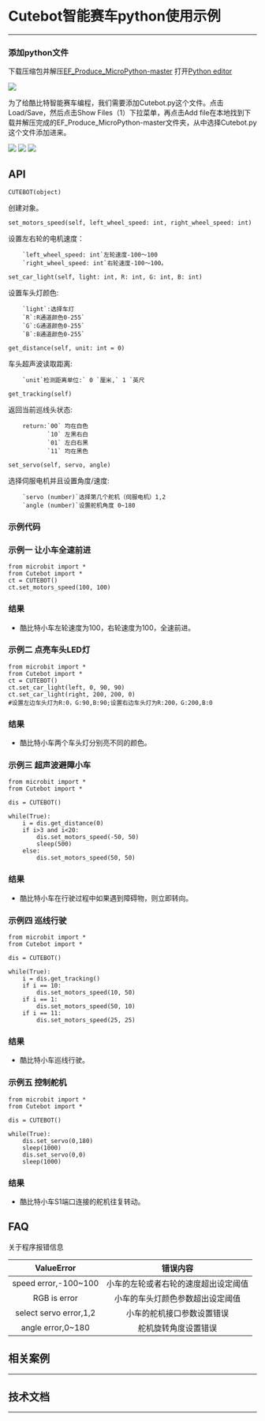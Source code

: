 # Cutebot智能赛车python使用示例



---


### 添加python文件
下载压缩包并解压[EF_Produce_MicroPython-master](https://github.com/elecfreaks/EF_Produce_MicroPython/archive/refs/heads/master.zip)
打开[Python editor](https://python.microbit.org/v/2.0)

![](./images/cutebot-py-01.png)

为了给酷比特智能赛车编程，我们需要添加Cutebot.py这个文件。点击Load/Save，然后点击Show Files（1）下拉菜单，再点击Add file在本地找到下载并解压完成的EF_Produce_MicroPython-master文件夹，从中选择Cutebot.py这个文件添加进来。

![](./images/cutebot-py-02.png)
![](./images/cutebot-py-03.png)
![](./images/cutebot-py-04.png)

## API

`CUTEBOT(object)`

创建对象。

`set_motors_speed(self, left_wheel_speed: int, right_wheel_speed: int)`

设置左右轮的电机速度：

        `left_wheel_speed: int`左轮速度-100～100
        `right_wheel_speed: int`右轮速度-100～100。

`set_car_light(self, light: int, R: int, G: int, B: int)`

设置车头灯颜色:

        `light`:选择车灯
        `R`:R通道颜色0-255`
        `G`:G通道颜色0-255`
        `B`:B通道颜色0-255`
        


`get_distance(self, unit: int = 0)`

车头超声波读取距离:

        `unit`检测距离单位:` 0 `厘米,` 1 `英尺
        
         

`get_tracking(self)`

返回当前巡线头状态:

        return:`00` 均在白色
               `10` 左黑右白
               `01` 左白右黑
               `11` 均在黑色
               

`set_servo(self, servo, angle)`

选择伺服电机并且设置角度/速度:

        `servo (number)`选择第几个舵机（伺服电机）1,2
        `angle (number)`设置舵机角度 0~180


### 示例代码
### 示例一     让小车全速前进
```
from microbit import *
from Cutebot import *
ct = CUTEBOT()
ct.set_motors_speed(100, 100)

```
### 结果
- 酷比特小车左轮速度为100，右轮速度为100，全速前进。


### 示例二    点亮车头LED灯
```
from microbit import *
from Cutebot import *
ct = CUTEBOT()
ct.set_car_light(left, 0, 90, 90)
ct.set_car_light(right, 200, 200, 0)
#设置左边车头灯为R:0，G:90,B:90;设置右边车头灯为R:200，G:200,B:0
```
### 结果
- 酷比特小车两个车头灯分别亮不同的颜色。

### 示例三    超声波避障小车
```
from microbit import *
from Cutebot import *

dis = CUTEBOT()

while(True):
    i = dis.get_distance(0)
    if i>3 and i<20:
        dis.set_motors_speed(-50, 50)
        sleep(500)
    else:
        dis.set_motors_speed(50, 50)
```
### 结果
- 酷比特小车在行驶过程中如果遇到障碍物，则立即转向。

### 示例四    巡线行驶
```
from microbit import *
from Cutebot import *

dis = CUTEBOT()

while(True):
    i = dis.get_tracking()
    if i == 10:
        dis.set_motors_speed(10, 50)
    if i == 1:
        dis.set_motors_speed(50, 10)   
    if i == 11:
        dis.set_motors_speed(25, 25)  
```
### 结果
- 酷比特小车巡线行驶。

### 示例五    控制舵机
```
from microbit import *
from Cutebot import *

dis = CUTEBOT()

while(True):
    dis.set_servo(0,180)
    sleep(1000)
    dis.set_servo(0,0)
    sleep(1000)
```
### 结果
- 酷比特小车S1端口连接的舵机往复转动。


## FAQ

关于程序报错信息

 |ValueError|错误内容|
 |:---:|:---:|
 |speed error,-100~100|小车的左轮或者右轮的速度超出设定阈值|
 |RGB is error|小车的车头灯颜色参数超出设定阈值|
 |select servo error,1,2|小车的舵机接口参数设置错误|
 |angle error,0~180|舵机旋转角度设置错误|


## 相关案例
---

## 技术文档
---
